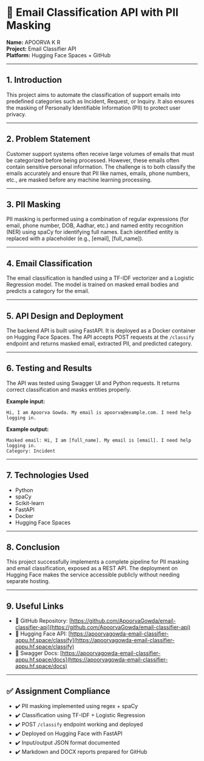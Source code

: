 # 📧 Email Classification API with PII Masking

**Name:** APOORVA K R  
**Project:** Email Classifier API  
**Platform:** Hugging Face Spaces + GitHub

---

## 1. Introduction

This project aims to automate the classification of support emails into predefined categories such as Incident, Request, or Inquiry. It also ensures the masking of Personally Identifiable Information (PII) to protect user privacy.

---

## 2. Problem Statement

Customer support systems often receive large volumes of emails that must be categorized before being processed. However, these emails often contain sensitive personal information. The challenge is to both classify the emails accurately and ensure that PII like names, emails, phone numbers, etc., are masked before any machine learning processing.

---

## 3. PII Masking

PII masking is performed using a combination of regular expressions (for email, phone number, DOB, Aadhar, etc.) and named entity recognition (NER) using spaCy for identifying full names. Each identified entity is replaced with a placeholder (e.g., [email], [full_name]).

---

## 4. Email Classification

The email classification is handled using a TF-IDF vectorizer and a Logistic Regression model. The model is trained on masked email bodies and predicts a category for the email.

---

## 5. API Design and Deployment

The backend API is built using FastAPI. It is deployed as a Docker container on Hugging Face Spaces. The API accepts POST requests at the `/classify` endpoint and returns masked email, extracted PII, and predicted category.

---

## 6. Testing and Results

The API was tested using Swagger UI and Python requests. It returns correct classification and masks entities properly.

**Example input:**
```
Hi, I am Apoorva Gowda. My email is apoorva@example.com. I need help logging in.
```

**Example output:**
```
Masked email: Hi, I am [full_name]. My email is [email]. I need help logging in.
Category: Incident
```

---

## 7. Technologies Used

- Python  
- spaCy  
- Scikit-learn  
- FastAPI  
- Docker  
- Hugging Face Spaces

---

## 8. Conclusion

This project successfully implements a complete pipeline for PII masking and email classification, exposed as a REST API. The deployment on Hugging Face makes the service accessible publicly without needing separate hosting.

---

## 9. Useful Links

- 🔗 GitHub Repository: [https://github.com/ApoorvaGowda/email-classifier-api](https://github.com/ApoorvaGowda/email-classifier-api)  
- 🔗 Hugging Face API: [https://apoorvagowda-email-classifier-appu.hf.space/classify](https://apoorvagowda-email-classifier-appu.hf.space/classify)  
- 🔗 Swagger Docs: [https://apoorvagowda-email-classifier-appu.hf.space/docs](https://apoorvagowda-email-classifier-appu.hf.space/docs)

---

## ✅ Assignment Compliance

- ✔️ PII masking implemented using regex + spaCy  
- ✔️ Classification using TF-IDF + Logistic Regression  
- ✔️ POST `/classify` endpoint working and deployed  
- ✔️ Deployed on Hugging Face with FastAPI  
- ✔️ Input/output JSON format documented  
- ✔️ Markdown and DOCX reports prepared for GitHub
